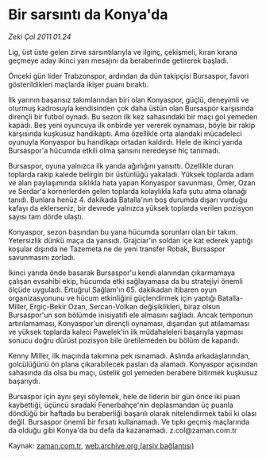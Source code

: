 # Bir sarsıntı da Konya'da

*Zeki Çol 2011.01.24*

<td class="columnist-detail">
<p>Lig, üst üste gelen zirve sarsıntılarıyla ve ilginç, çekişmeli, kıran kırana geçmeye aday ikinci yarı mesajını da beraberinde getirerek başladı.</p>
<p>
<div id="haberMetinDiv">
<p>Önceki gün lider Trabzonspor, ardından da dün takipçisi Bursaspor, favori gösterildikleri maçlarda ikişer puanı bıraktı.
<p>İlk yarının başarısız takımlarından biri olan Konyaspor, güçlü, deneyimli ve oturmuş kadrosuyla kendisinden çok daha üstün olan Bursaspor karşısında dirençli bir futbol oynadı. Bu sezon ilk kez sahasındaki bir maçı gol yemeden kapadı. Beş yeni oyuncuya ilk onbirde yer vererek oynaması, böyle bir rakip karşısında kuşkusuz handikaptı. Ama özellikle orta alandaki mücadeleci oyunuyla Konyaspor bu handikapı ortadan kaldırdı. Hele de ikinci yarıda Bursaspor'a hücumda etkili olma şansını neredeyse hiç tanımadı.
<p>Bursaspor, oyuna yalnızca ilk yarıda ağırlığını yansıttı. Özellikle duran toplarda rakip kalede belirgin bir üstünlüğü yakaladı. Yüksek toplarda adam ve alan paylaşımında sıklıkla hata yapan Konyaspor savunması, Ömer, Ozan ve Serdar'a kornerlerden gelen toplarda kolaylıkla kafa şutu atma olanağı tanıdı. Bunlara henüz 4. dakikada Batalla'nın boş durumda dışarı vurduğu kafayı da eklerseniz, bir devrede yalnızca yüksek toplarda verilen pozisyon sayısı tam dörde ulaştı.
<p>Konyaspor, sezon başından bu yana hücumda sorunları olan bir takım. Yetersizlik dünkü maça da yansıdı. Grajciar'ın soldan içe kat ederek yaptığı koşular dışında ne Tazemeta ne de yeni transfer Robak, Bursaspor savunmasını zorladı.
<p>İkinci yarıda önde basarak Bursaspor'u kendi alanından çıkarmamaya çalışan evsahibi ekip, hücumda etki sağlayamasa da bu stratejiyi önemli ölçüde uyguladı. Ertuğrul Sağlam'ın 65. dakikadan itibaren oyun organizasyonunu ve hücum etkinliğini güçlendirmek için yaptığı Batalla-Miller, Ergiç-Bekir Ozan, Sercan-Volkan değişiklikleri, biraz olsun Bursaspor'un son bölümde inisiyatifi ele almasını sağladı. Ancak temponun artırılamaması, Konyaspor'un dirençli oynaması, dışarıdan şut atılamaması ve yüksek toplarda kaleci Pawelek'in ilk müdahaleleri başarıyla yapması sonucu doğru dürüst pozisyon bile üretilemeden bu bölüm de kapandı.
<p>Kenny Miller, ilk maçında takımına pek ısınamadı. Aslında arkadaşlarından, golcülüğünü ön plana çıkarabilecek pasları da alamadı. Konyaspor açısından sahasında da olsa bu maçı, üstelik gol yemeden berabere bitirmek kuşkusuz başarıydı.
<p>Bursaspor için aynı şeyi söylemek, hele de liderin bir gün önce iki puan kaybettiği, üçüncü sıradaki Fenerbahçe'nin deplasmandan üç puanla döndüğü bir haftada bu beraberliği başarılı olarak nitelendirmek tabii ki olası değil. Bursaspor önemli bir fırsatı kullanamadı. Ve tıpkı geçmiş maçlarında da olduğu gibi Konya'da bu defa da kazanamadı. z.col@za­man.com.tr</p></p></p></p></p></p></p></div>
</p>
<a href="http://web.archive.org/web/20110219031935/mailto:/">
</a></td>

Kaynak: [zaman.com.tr](http://zaman.com.tr/yazar.do?yazino=1083363), [web.archive.org (arşiv bağlantısı)](http://web.archive.org/web/20110219031935/http://www.zaman.com.tr:80/yazar.do?yazino=1083363)
